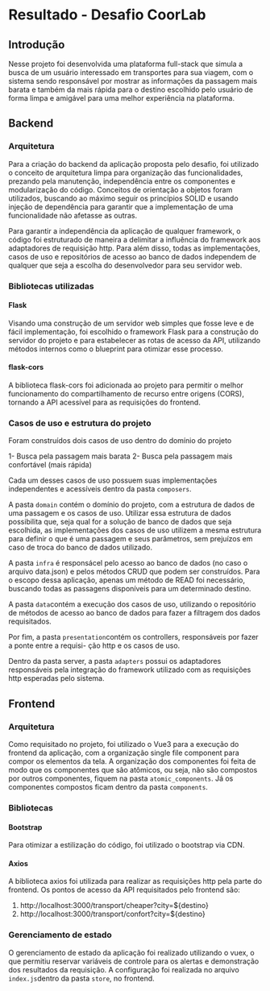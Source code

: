 # Resultado - Desafio CoorLab

## Introdução

Nesse projeto foi desenvolvida uma plataforma full-stack que simula a busca de um usuário
interessado em transportes para sua viagem, com o sistema sendo responsável por mostrar as
informações da passagem mais barata e também da mais rápida para o destino escolhido pelo 
usuário de forma limpa e amigável para uma melhor experiência na plataforma.

## Backend

### Arquitetura

Para a criação do backend da aplicação proposta pelo desafio, foi utilizado o conceito
de arquitetura limpa para organização das funcionalidades, prezando pela manutenção, independência
entre os componentes e modularização do código. Conceitos de orientação a objetos foram
utilizados, buscando ao máximo seguir os princípios SOLID e usando injeção de dependência 
para garantir que a implementação de uma funcionalidade não afetasse as outras.

Para garantir a independência da aplicação de qualquer framework, o código foi estruturado
de maneira a delimitar a influência do framework aos adaptadores de requisição http. Para além disso,
todas as implementações, casos de uso e repositórios de acesso ao banco de dados independem 
de qualquer que seja a escolha do desenvolvedor para seu servidor web.


### Bibliotecas utilizadas

#### Flask

Visando uma construção de um servidor web simples que fosse leve e de fácil implementação,
foi escolhido o framework Flask para a construção do servidor do projeto e para estabelecer as rotas
de acesso da API, utilizando métodos internos como o blueprint para otimizar esse processo.

#### flask-cors

A biblioteca flask-cors foi adicionada ao projeto para permitir o melhor funcionamento
do compartilhamento de recurso entre origens (CORS), tornando a API acessível para as
requisições do frontend.

### Casos de uso e estrutura do projeto

Foram construídos dois casos de uso dentro do domínio do projeto

1- Busca pela passagem mais barata
2- Busca pela passagem mais confortável (mais rápida)

Cada um desses casos de uso possuem suas implementações independentes e acessíveis dentro
da pasta ```composers```. 

A pasta ```domain``` contém o domínio do projeto, com a estrutura de dados de uma passagem
e os casos de uso. Utilizar essa estrutura de dados possibilita que, seja qual for a solução
de banco de dados que seja escolhida, as implementações dos casos de uso utilizem a mesma
estrutura para definir o que é uma passagem e seus parâmetros, sem prejuízos em caso de troca
do banco de dados utilizado.

A pasta ```infra``` é responsácel pelo acesso ao banco de dados (no caso o arquivo data.json) 
e pelos métodos CRUD que podem ser construídos. Para o escopo dessa aplicação, apenas um método
de READ foi necessário, buscando todas as passagens disponíveis para um determinado destino.

A pasta ```data```contém a execução dos casos de uso, utilizando o repositório de métodos de acesso
ao banco de dados para fazer a filtragem dos dados requisitados.

Por fim, a pasta ```presentation```contém os controllers, responsáveis por fazer a ponte entre a requisi-
ção http e os casos de uso.

Dentro da pasta server, a pasta ```adapters``` possui os adaptadores responsáveis pela integração 
do framework utilizado com as requisições http esperadas pelo sistema.

## Frontend

### Arquitetura

Como requisitado no projeto, foi utilizado o Vue3 para a execução do frontend da aplicação, 
com a organização single file component para compor os elementos da tela. A organização dos 
componentes foi feita de modo que os componentes que são atômicos, ou seja, não são compostos
por outros componentes, fiquem na pasta ```atomic_components```. Já os componentes compostos
ficam dentro da pasta ```components```.

### Bibliotecas

#### Bootstrap

Para otimizar a estilização do código, foi utilizado o bootstrap via CDN.

#### Axios

A biblioteca axios foi utilizada para realizar as requisições http pela parte
do frontend. Os pontos de acesso da API requisitados pelo frontend são:

1) http://localhost:3000/transport/cheaper?city=${destino}
2) http://localhost:3000/transport/confort?city=${destino}

### Gerenciamento de estado

O gerenciamento de estado da aplicação foi realizado utilizando o vuex, o que permitiu 
reservar variáveis de controle para os alertas e demonstração dos resultados da requisição.
A configuração foi realizada no arquivo ```index.js```dentro da pasta ```store```, no frontend.



